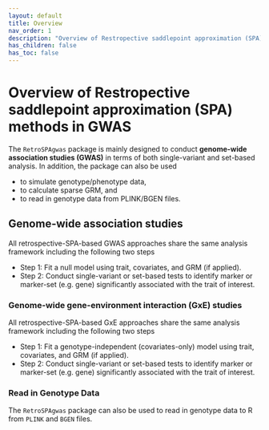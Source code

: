 ```yaml
---
layout: default
title: Overview
nav_order: 1
description: "Overview of Restropective saddlepoint approximation (SPA) methods in GWAS."
has_children: false
has_toc: false
---
```


# Overview of Restropective saddlepoint approximation (SPA) methods in GWAS

The ```RetroSPAgwas``` package is mainly designed to conduct **genome-wide association studies (GWAS)** in terms of both single-variant and set-based analysis. In addition, the package can also be used 
- to simulate genotype/phenotype data, 
- to calculate sparse GRM, and 
- to read in genotype data from PLINK/BGEN files.  

## Genome-wide association studies

All retrospective-SPA-based GWAS approaches share the same analysis framework including the following two steps

- Step 1: Fit a null model using trait, covariates, and GRM (if applied).
- Step 2: Conduct single-variant or set-based tests to identify marker or marker-set (e.g. gene) significantly associated with the trait of interest.


###  Genome-wide gene-environment interaction (GxE) studies

All retrospective-SPA-based GxE approaches share the same analysis framework including the following two steps

- Step 1: Fit a genotype-independent (covariates-only) model using trait, covariates, and GRM (if applied).
- Step 2: Conduct single-variant or set-based tests to identify marker or marker-set (e.g. gene) significantly associated with the trait of interest.

### Read in Genotype Data

The ```RetroSPAgwas``` package can also be used to read in genotype data to R from ```PLINK``` and ```BGEN``` files.


